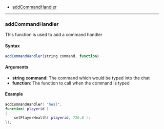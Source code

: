 - [addCommandHandler](#addCommandHandler)

---

### addCommandHandler
This function is used to add a command handler

#### Syntax
```js
addCommandHandler(string command, function)
```

#### Arguments
- **string command**: The command which would be typed into the chat
- **function**: The function to call when the command is typed

#### Example
```lua
addCommandHandler( "heal",
function( playerid )
{
    setPlayerHealth( playerid, 720.0 );
});
```

